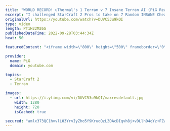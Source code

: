 ```yaml
---
title: "WORLD RECORD! uThermal's 1 Terran v 7 Insane Terran AI (PiG Reacts) - StarCraft 2"
excerpt: "I challenged StarCraft 2 Pros to take on 7 Random INSANE Cheater AIs at once! uThermal already did 1 Terran vs 7 Zerg Insane AIs. Then HeroMarine stepped up with 1 Terran vs 7 Random Insane AIs. Now uThermal is back with 1 Terran vs 7 TERRAN Insane AIs. How many world records can these guys break?!"
originalUrl: https://youtube.com/watch?v=DUVC53u9kQI
type: video
length: PT1H22M26S
publishedDateTime: 2022-09-28T03:44:34Z
heat: 50

featuredContent: "<iframe width=\"800\" height=\"500\" frameborder=\"0\" src=\"https://www.youtube.com/embed/DUVC53u9kQI\" allow=\"accelerometer; autoplay; encrypted-media; gyroscope; picture-in-picture\" allowfullscreen></iframe>"

provider:
  name: PiG
  domain: youtube.com

topics:
  - StarCraft 2
  - Terran

images:
  - url: https://i.ytimg.com/vi/DUVC53u9kQI/maxresdefault.jpg
    width: 1280
    height: 720
    isCached: true

secured: "amlx373QC1hvvlL03YrvIyZho5f9KruoQzLZOAcDIqvh8j+vDLlhD4qYz+FZwXzH5iD8V/vB6qDKTFGPgmDVmSTYpUZW4o80tloviD0ihO5C2EoL6xxD9dEsZc0CcI6IGmOYYI3KrRZeoCoaxIyQKeECbkmhp8aIM8P7Q5W9moW2jmbv791VgriTZyXDwIZnuKoCDG3FsOVE1K+dDCImUPWVJfB9gUSH+4/UDPU5sySD9V/8jkt4Tz7nCCQ7mYusaFOQeSeGAeM9q8GfcC6TaotWHuHbhdiU03pb8HIuDOIj6d8azhy1z5AbuCoDoFpEbjd/yenin0PWFT0InrmrjHMxLOGFFfbj6n8XK39qtP3mJIfbCl2oNeWY33JaQ8JZCagx3R7rJur8XQ/9nLIdKIVL4JqNMqSFe0j0UJ9vQdE=;xsgQObaIOdrJtKEmKORM5A=="
---
```


